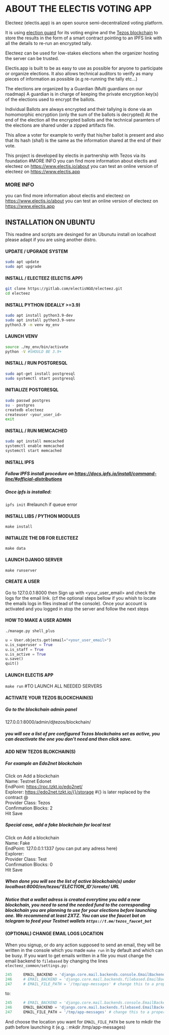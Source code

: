 # ABOUT THE ELECTIS VOTING APP

Electeez (electis.app) is an open source semi-decentralized voting platform.

It is using [election guard](https://www.electionguard.vote/) for its voting engine and
the [Tezos blockchain](tezos.com) to store the results in the form of a smart contract
pointing to an IPFS link with all the details to re-run an encrypted tally.

Electeez can be used for low-stakes elections when the organizer hosting the server can be trusted.

Electis.app is built to be as easy to use as possible for anyone to participate or organize elections.
It also allows technical auditors to verify as many pieces of information as possible
(e.g re-running the tally etc...)

The elections are organized by a Guardian (Multi guardians on our roadmap)
A guardian is in charge of keeping the private encryption
key(s) of the elections used to encrypt the ballots.

 Individual Ballots are always encrypted and their tallying is done via an homomorphic encryption
(only the sum of the ballots is decrypted) At the end of the election all the encrypted ballots and
the technical paramters of the elections are shared under a zipped artifacts file.

This allow a voter for example to verify that his/her ballot is present and
also that its hash (sha1) is the same as the information shared at the end of their vote.

This project is developed by electis in partnership with Tezos via its foundation #MORE INFO you can find more information about electis and electeez on https://www.electis.io/about you can test an online
version of electeez on https://www.electis.app

### MORE INFO
you can find more information about electis and electeez on https://www.electis.io/about
you can test an online version of electeez on https://www.electis.app


##  INSTALLATION ON UBUNTU

This readme and scripts are desinged for an Ubunutu install on localhost please adapt if
you are using another distro.

#### UPDATE / UPGRADE SYSTEM
```sh
sudo apt update
sudo apt upgrade
```

#### INSTALL / ELECTEEZ (ELECTIS.APP)
```sh
git clone https://gitlab.com/electisNGO/electeez.git
cd electeez
```

#### INSTALL PYTHON (IDEALLY >=3.9)
```sh
sudo apt install python3.9-dev
sudo apt install python3.9-venv
python3.9 -m venv my_env
```

#### LAUNCH VENV
```sh
source ./my_env/bin/activate
python -V #SHOULD BE 3.9+
```

#### INSTALL / RUN POSTGRESQL
```sh
sudo apt-get install postgresql
sudo systemctl start postgresql
```

#### INITIALIZE POSTGRESQL
```sh
sudo passwd postgres
su - postgres
createdb electeez
createuser <your_user_id>
exit
```

#### INSTALL / RUN MEMCACHED
```sh
sudo apt install memcached
systemctl enable memcached
systemctl start memcached
```

#### INSTALL IPFS
##### Follow IPFS install procedure on https://docs.ipfs.io/install/command-line/#official-distributions
##### Once ipfs is installed:
`ipfs init` #relaunch if queue error

#### INSTALL LIBS / PYTHON MODULES
`make install`

#### INITIALIZE THE DB FOR ELECTEEZ
`make data`

#### LAUNCH DJANGO SERVER
`make runserver`

#### CREATE A USER 
Go to 127.0.0.1:8000 then Sign up with <your_user_email> and check the logs for the email link. (cf the optional steps bellow if you whish to locate the emails logs in files instead of the console). Once your account is activated and you logged in stop the server and follow the next steps 


#### HOW TO MAKE A USER ADMIN 
```sh
./manage.py shell_plus
```

```python
u = User.objects.get(email="<your_user_email>")
u.is_superuser = True
u.is_staff = True
u.is_active = True
u.save()
quit()
```

#### LAUNCH ELECTIS APP
`make run` #TO LAUNCH ALL NEEDED SERVERS 


####  ACTIVATE YOUR TEZOS BLOCKCHAIN(S)
##### Go to the blockchain admin panel
127.0.0.1:8000/admin/djtezos/blockchain/
##### you will see a list of pre configured Tezos blockchains set as active, you can deactivate the one you don't need and then click save. 

#### ADD NEW TEZOS BLOKCHAIN(S) 
##### For example an Edo2net blockchain 
Click on Add a blockchain <br>
Name: Testnet Edonet <br>
EndPoint: https://rpc.tzkt.io/edo2net/ <br>
Explorer: https://edo2net.tzkt.io/{}/storage #{} is later replaced by the contract @ <br>
Provider Class: Tezos <br>
Confirmation Blocks: 2 <br>
Hit Save <br>

##### Special case, add a fake blockchain for local test 
Click on Add a blockchain <br>
Name: Fake <br>
EndPoint: 127.0.0.1:1337 (you can put any adress here) <br>
Explorer: <br>
Provider Class: Test <br>
Confirmation Blocks: 0 <br>
Hit Save <br>

##### When done you will see the list of active blockchain(s) under localhost:8000/en/tezos/'ELECTION_ID'/create/ URL 
##### Notice that a wallet adress is created everytime you add a new blockchain, you need to send the needed fund to the corresponding blockchain you are planning to use for your elections before launching one. We recommend at least 2XTZ. You can use the faucet bot on telegram to feed your Testnet wallets `https://t.me/tezos_faucet_bot`


#### (OPTIONAL) CHANGE EMAIL LOGS LOCATION 
When you signup, or do any action supposed to send an email, they will be
written in the console which you made `make run` in by default and which can be busy. 
If you want to get emails written in a file you must change the email backend
to `filebased` by changing the lines
`electeez_common/settings.py:`
```python
245     EMAIL_BACKEND = 'django.core.mail.backends.console.EmailBackend'
246     # EMAIL_BACKEND = 'django.core.mail.backends.filebased.EmailBackend'
247     # EMAIL_FILE_PATH = '/tmp/app-messages' # change this to a proper location
```
to:
```python
245     # EMAIL_BACKEND = 'django.core.mail.backends.console.EmailBackend'
246     EMAIL_BACKEND = 'django.core.mail.backends.filebased.EmailBackend'
247     EMAIL_FILE_PATH = '/tmp/app-messages' # change this to a proper location
```
And choose the location you want for `EMAIL_FILE_PATH` be sure to mkdir the path before launching it (e.g. : mkdir /tmp/app-messages)

